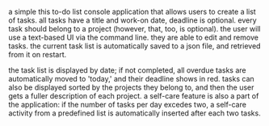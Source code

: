 a simple this to-do list console application that allows users to create a list of tasks. 
all tasks have a title and work-on date, deadline is optional. every task should belong to a project (however, that, too, is optional). 
the user will use a text-based UI via the command line. they are able to edit and remove tasks. 
the current task list is automatically saved to a json file, and retrieved from it on restart.

the task list is displayed by date; if not completed, all overdue tasks are automatically moved to 'today,' and their deadline shows in red.
tasks can also be displayed sorted by the projects they belong to, and then the user gets a fuller description of each project.
a self-care feature is also a part of the application: if the number of tasks per day excedes two, a self-care activity from a predefined list
is automatically inserted after each two tasks.
